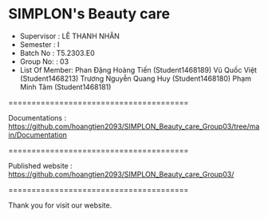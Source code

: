 SIMPLON's Beauty care
=======================================
+ Supervisor		: LÊ THANH NHÂN
+ Semester		: I	
+ Batch No		: T5.2303.E0	
+ Group No:		: 03
+ List Of Member:
	Phan Đặng Hoàng Tiến  		(Student1468189)
	Vũ Quốc Việt	            	(Student1468213)
	Trương Nguyễn Quang Huy 	(Student1468180)
	Phạm Minh Tâm            	(Student1468181)
  
=======================================

Documentations : https://github.com/hoangtien2093/SIMPLON_Beauty_care_Group03/tree/main/Documentation

=======================================

Published website : https://github.com/hoangtien2093/SIMPLON_Beauty_care_Group03/

=======================================

Thank you for visit our website.
